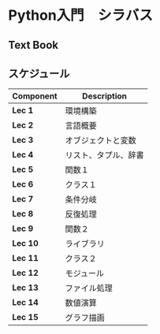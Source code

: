 # Python入門　シラバス

## Text Book


## スケジュール

| Component | Description |
| ---- | --- |
| **Lec 1** | 環境構築 |
| **Lec 2** | 言語概要 |
| **Lec 3** | オブジェクトと変数 |
| **Lec 4** | リスト、タプル、辞書 |
| **Lec 5** | 関数１ |
| **Lec 6** | クラス１ |
| **Lec 7** | 条件分岐 |
| **Lec 8** | 反復処理 |
| **Lec 9** | 関数２ |
| **Lec 10** | ライブラリ |
| **Lec 11** | クラス２ |
| **Lec 12** | モジュール |
| **Lec 13** | ファイル処理 |
| **Lec 14** | 数値演算 |
| **Lec 15** | グラフ描画 |
